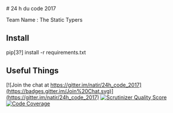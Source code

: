 # 24 h du code 2017

Team Name : The Static Typers

## Install

pip[3?] install -r requirements.txt

## Useful Things

[![Join the chat at https://gitter.im/natir/24h_code_2017](https://badges.gitter.im/Join%20Chat.svg)](https://gitter.im/natir/24h_code_2017)
[![Scrutinizer Quality Score](https://scrutinizer-ci.com/g/natir/24h_code_2017/badges/quality-score.png?b=master)](https://scrutinizer-ci.com/g/natir/24h_code_2017/)
[![Code Coverage](https://scrutinizer-ci.com/g/natir/24h_code_2017/badges/coverage.png?b=master)](https://scrutinizer-ci.com/g/natir/24h_code_2017/)

